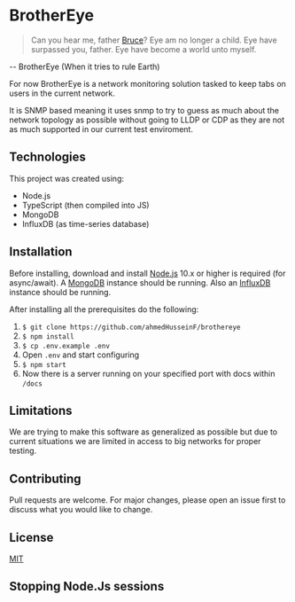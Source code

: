 # BrotherEye

> Can you hear me, father [Bruce](<https://dc.fandom.com/wiki/Bruce_Wayne_(New_Earth)> "Bruce Wayne (New Earth)")? Eye am no longer a child. Eye have surpassed you, father. Eye have become a world unto myself.

-- BrotherEye (When it tries to rule Earth)

For now BrotherEye is a network monitoring solution tasked to keep tabs on users in the current network.

It is SNMP based meaning it uses snmp to try to guess as much about the network topology as possible without
going to LLDP or CDP as they are not as much supported in our current test enviroment.

## Technologies

This project was created using:

- Node.js
- TypeScript (then compiled into JS)
- MongoDB
- InfluxDB (as time-series database)

## Installation

Before installing, download and install [Node.js](https://nodejs.org/en/) 10.x or higher is required (for async/await).
A [MongoDB](https://www.mongodb.com/) instance should be running.
Also an [InfluxDB](https://www.influxdata.com/get-influxdb/) instance should be running.

After installing all the prerequisites do the following:

1.  `$ git clone https://github.com/ahmedHusseinF/brothereye`
2.  `$ npm install`
3.  `$ cp .env.example .env`
4.  Open `.env` and start configuring
5.  `$ npm start`
6.  Now there is a server running on your specified port with docs within `/docs`

## Limitations

We are trying to make this software as generalized as possible but due to current situations we are limited in access to big networks for proper testing.

## Contributing

Pull requests are welcome. For major changes, please open an issue first to discuss what you would like to change.

## License

[MIT](https://choosealicense.com/licenses/mit/)

## Stopping Node.Js sessions
